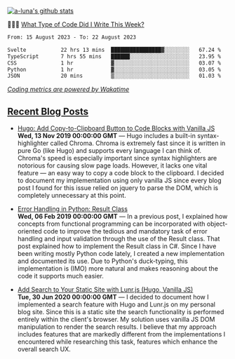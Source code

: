 [![a-luna's github stats](https://github-readme-stats.vercel.app/api?username=a-luna&show_icons=true&icon_color=000000)](https://github.com/a-luna)

👨🏽‍💻 [What Type of Code Did I Write This Week?](https://wakatime.com/@aaronluna)
<!--START_SECTION:waka-->

```txt
From: 15 August 2023 - To: 22 August 2023

Svelte           22 hrs 13 mins  ████████████████▓░░░░░░░░   67.24 %
TypeScript       7 hrs 55 mins   ██████░░░░░░░░░░░░░░░░░░░   23.95 %
CSS              1 hr            ▓░░░░░░░░░░░░░░░░░░░░░░░░   03.07 %
Python           1 hr            ▓░░░░░░░░░░░░░░░░░░░░░░░░   03.05 %
JSON             20 mins         ▒░░░░░░░░░░░░░░░░░░░░░░░░   01.03 %
```

<!--END_SECTION:waka-->
_[Coding metrics are powered by Wakatime](https://wakatime.com/@aaronluna)_

<!--blog_posts-->
## [Recent Blog Posts](https://portfolio.aaronluna.dev/)
- [Hugo: Add Copy-to-Clipboard Button to Code Blocks with Vanilla JS](https://portfolio.aaronluna.dev/add-copy-button-to-code-blocks-hugo-chroma)  
**Wed, 13 Nov 2019 00:00:00 GMT** &mdash; Hugo includes a built-in syntax-highlighter called Chroma. Chroma is extremely fast since it is written in pure Go (like Hugo) and supports every language I can think of. Chroma's speed is especially important since syntax highlighters are notorious for causing slow page loads. However, it lacks one vital feature — an easy way to copy a code block to the clipboard. I decided to document my implementation using only vanilla JS since every blog post I found for this issue relied on jquery to parse the DOM, which is completely unnecessary at this point.

- [Error Handling in Python: Result Class](https://portfolio.aaronluna.dev/error-handling-python-result-class)  
**Wed, 06 Feb 2019 00:00:00 GMT** &mdash; In a previous post, I explained how concepts from functional programming can be incorporated with object-oriented code to improve the tedious and mandatory task of error handling and input validation through the use of the Result class. That post explained how to implement the Result class in C#. Since I have been writing mostly Python code lately, I created a new implementation and documented its use. Due to Python's duck-typing, this implementation is (IMO) more natural and makes reasoning about the code it supports much easier.

- [Add Search to Your Static Site with Lunr.js (Hugo, Vanilla JS)](https://portfolio.aaronluna.dev/add-search-to-static-site-lunrjs-hugo-vanillajs)  
**Tue, 30 Jun 2020 00:00:00 GMT** &mdash; I decided to document how I implemented a search feature with Hugo and Lunr.js on my personal blog site. Since this is a static site the search functionality is performed entirely within the client's browser. My solution uses vanilla JS DOM manipulation to render the search results. I believe that my approach includes features that are markedly different from the implementations I encountered while researching this task, features which enhance the overall search UX.
